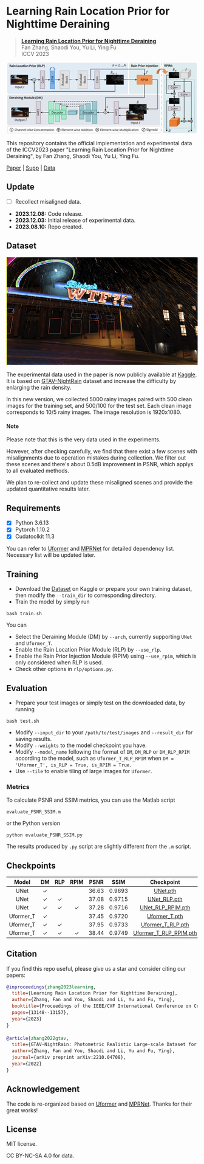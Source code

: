 # Learning Rain Location Prior for Nighttime Deraining

> [**Learning Rain Location Prior for Nighttime Deraining**]()  
> Fan Zhang, Shaodi You, Yu Li, Ying Fu  
> ICCV 2023

![framework](assets/framework.png)

This repository contains the official implementation and experimental data of the ICCV2023 paper "Learning Rain Location Prior for Nighttime Deraining", by Fan Zhang, Shaodi You, Yu Li, Ying Fu.

[Paper](https://openaccess.thecvf.com/content/ICCV2023/papers/Zhang_Learning_Rain_Location_Prior_for_Nighttime_Deraining_ICCV_2023_paper.pdf) | [Supp](https://openaccess.thecvf.com/content/ICCV2023/supplemental/Zhang_Learning_Rain_Location_ICCV_2023_supplemental.pdf) | [Data](https://www.kaggle.com/datasets/zkawfanx/gtav-nightrain-rerendered-version)





## Update
- [ ] Recollect misaligned data.
- **2023.12.08:** Code release.
- **2023.12.03:** Initial release of experimental data.
- **2023.08.10:** Repo created.




## Dataset

![example](assets/example.gif)

The experimental data used in the paper is now publicly available at [Kaggle](https://www.kaggle.com/datasets/zkawfanx/gtav-nightrain-rerendered-version). It is based on [GTAV-NightRain](https://arxiv.org/pdf/2210.04708.pdf) dataset and increase the difficulty by enlarging the rain density.

In this new version, we collected 5000 rainy images paired with 500 clean images for the training set, and 500/100 for the test set. Each clean image corresponds to 10/5 rainy images. The image resolution is 1920x1080.

#### Note
Please note that this is the very data used in the experiments. 

However, after checking carefully, we find that there exist a few scenes with misalignments due to operation mistakes during collection. We filter out these scenes and there's about 0.5dB improvement in PSNR, which applys to all evaluated methods.

We plan to re-collect and update these misaligned scenes and provide the updated quantitative results later.



## Requirements
- [x] Python 3.6.13
- [x] Pytorch 1.10.2
- [x] Cudatoolkit 11.3

You can refer to [Uformer](https://github.com/ZhendongWang6/Uformer) and [MPRNet](https://github.com/swz30/MPRNet) for detailed dependency list. Necessary list will be updated later.

## Training
- Download the [Dataset](https://www.kaggle.com/datasets/zkawfanx/gtav-nightrain-rerendered-version) on Kaggle or prepare your own training dataset, then modify the `--train_dir` to corresponding directory.
- Train the model by simply run
```
bash train.sh
```
You can
- Select the Deraining Module (DM) by `--arch`, currently supporting `UNet` and `Uformer_T`.
- Enable the Rain Location Prior Module (RLP) by `--use_rlp`.
- Enable the Rain Prior Injection Module (RPIM) using `--use_rpim`, which is only considered when RLP is used.
- Check other options in `rlp/options.py`.


## Evaluation
- Prepare your test images or simply test on the downloaded data, by running
```
bash test.sh
```
- Modify `--input_dir` to your `/path/to/test/images` and `--result_dir` for saving results. 
- Modify `--weights` to the model checkpoint you have.
- Modify `--model_name` following the format of `DM`, `DM_RLP` or `DM_RLP_RPIM` according to the model, such as `Uformer_T_RLP_RPIM` when `DM = 'Uformer_T', is_RLP = True, is_RPIM = True`.
- Use `--tile` to enable tiling of large images for `Uformer`.

### Metrics
To calculate PSNR and SSIM metrics, you can use the Matlab script
```
evaluate_PSNR_SSIM.m
```
or the Python version
```
python evaluate_PSNR_SSIM.py
```
The results produced by `.py` script are slightly different from the `.m` script.


## Checkpoints
|   Model   | DM  | RLP | RPIM | PSNR  | SSIM  | Checkpoint |
| :-------: | :-: | :-: | :--: | :---: | :---: | :---: |
|   UNet    | ✓  |     |      | 36.63 | 0.9693 | [UNet.pth](https://github.com/zkawfanx/RLP/releases/download/v1.0.0/UNet.pth) |
|   UNet    | ✓  | ✓  |      | 37.08 | 0.9715 | [UNet_RLP.pth](https://github.com/zkawfanx/RLP/releases/download/v1.0.0/UNet_RLP.pth) |
|   UNet    | ✓  | ✓  |  ✓  | 37.28 | 0.9716 | [UNet_RLP_RPIM.pth](https://github.com/zkawfanx/RLP/releases/download/v1.0.0/UNet_RLP_RPIM.pth) |
| Uformer_T | ✓  |     |      | 37.45 | 0.9720 | [Uformer_T.pth](https://github.com/zkawfanx/RLP/releases/download/v1.0.0/Uformer_T.pth) |
| Uformer_T | ✓  | ✓  |      | 37.95 | 0.9733 | [Uformer_T_RLP.pth](https://github.com/zkawfanx/RLP/releases/download/v1.0.0/Uformer_T_RLP.pth) |
| Uformer_T | ✓  | ✓  |  ✓  | 38.44 | 0.9749 | [Uformer_T_RLP_RPIM.pth](https://github.com/zkawfanx/RLP/releases/download/v1.0.0/Uformer_T_RLP_RPIM.pth) |



## Citation
If you find this repo useful, please give us a star and consider citing our papers:
```bibtex
@inproceedings{zhang2023learning,
  title={Learning Rain Location Prior for Nighttime Deraining},
  author={Zhang, Fan and You, Shaodi and Li, Yu and Fu, Ying},
  booktitle={Proceedings of the IEEE/CVF International Conference on Computer Vision},
  pages={13148--13157},
  year={2023}
}

@article{zhang2022gtav,
  title={GTAV-NightRain: Photometric Realistic Large-scale Dataset for Night-time Rain Streak Removal},
  author={Zhang, Fan and You, Shaodi and Li, Yu and Fu, Ying},
  journal={arXiv preprint arXiv:2210.04708},
  year={2022}
}
```

## Acknowledgement
The code is re-organized based on [Uformer](https://github.com/ZhendongWang6/Uformer) and [MPRNet](https://github.com/swz30/MPRNe). Thanks for their great works!


## License
MIT license.

CC BY-NC-SA 4.0 for data.